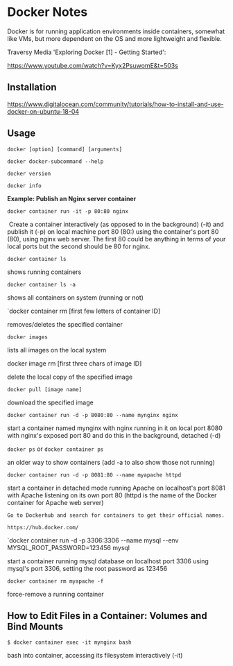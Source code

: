 # Docker Notes

Docker is for running application environments inside containers, somewhat like VMs, but more dependent on the OS and more lightweight and flexible.

Traversy Media 'Exploring Docker [1] - Getting Started':

https://www.youtube.com/watch?v=Kyx2PsuwomE&t=503s



## Installation

https://www.digitalocean.com/community/tutorials/how-to-install-and-use-docker-on-ubuntu-18-04



## Usage

`docker [option] [command] [arguments]`

`docker docker-subcommand --help`

`docker version`

`docker info`



**Example:  Publish an Nginx server container**

`docker container run -it -p 80:80 nginx`

​	Create a container interactively (as opposed to in the background) (-it) and publish it (-p) on local machine port 80 (80:) using the container's port 80 (80), using nginx web server.  The first 80 could be anything in terms of your local ports but the second should be 80 for nginx.



`docker container ls`

shows running containers



`docker container ls -a`

shows all containers on system (running or not)	



`docker container rm [first few letters of container ID]

removes/deletes the specified container



`docker images`

lists all images on the local system



docker image rm [first three chars of image ID]

delete the local copy of the specified image



`docker pull [image name]`

download the specified image



`docker container run -d -p 8080:80 --name mynginx nginx`

start a container named mynginx with nginx running in it on local port 8080 with nginx's exposed port 80 and do this in the background, detached (-d)



`docker ps` or `docker container ps`

an older way to show containers (add -a to also show those not running)



`docker container run -d -p 8081:80 --name myapache httpd`

start a container in detached mode running Apache on localhost's port 8081 with Apache listening on its own port 80 (httpd is the name of the Docker container for Apache web server)



```
Go to Dockerhub and search for containers to get their official names.

https://hub.docker.com/
```



`docker container run -d -p 3306:3306 --name mysql --env MYSQL_ROOT_PASSWORD=123456 mysql

start a container running mysql database on localhost port 3306 using mysql's port 3306, setting the root password as 123456



`docker container rm myapache -f`

force-remove a running container





## How to Edit Files in a Container:  Volumes and Bind Mounts

`$ docker container exec -it mynginx bash`

bash into container, accessing its filesystem interactively (-it)













